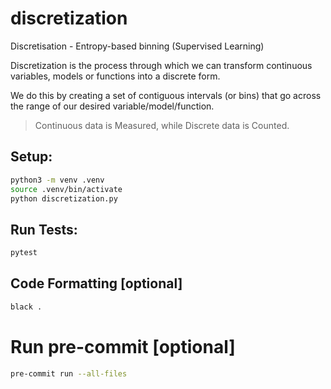# discretization
Discretisation - Entropy-based binning (Supervised Learning)

Discretization is the process through which we can transform continuous variables, models or functions into a discrete form.

We do this by creating a set of contiguous intervals (or bins) that go across the range of our desired variable/model/function. 

> Continuous data is Measured, while Discrete data is Counted.


## Setup:

```bash
python3 -m venv .venv
source .venv/bin/activate
python discretization.py
```

## Run Tests:

```python
pytest
```

## Code Formatting [optional]

```bash
black .
```

# Run pre-commit [optional]

```bash
pre-commit run --all-files
```
